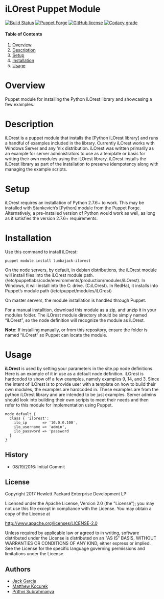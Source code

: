 iLOrest Puppet Module
======

[![Build Status](https://travis-ci.org/HewlettPackard/puppet-ilorest-module.svg?branch=master)](https://travis-ci.org/HewlettPackard/puppet-ilorest-module)
[![Puppet Forge](https://img.shields.io/puppetforge/v/lumbajack/ilorest.svg?maxAge=2592000)](https://forge.puppet.com/lumbajack/ilorest)
[![GitHub license](https://img.shields.io/badge/license-Apache%202-blue.svg)](https://raw.githubusercontent.com/HewlettPackard/puppet-ilorest-module/master/LICENSE)
[![Codacy grade](https://img.shields.io/codacy/grade/5b7b9a4eb9fa4ac2af343c0a2641202e.svg?maxAge=2592000)](https://www.codacy.com/app/rexysmydog/puppet-ilorest-module)

#### Table of Contents

1. [Overview](#overview)
2. [Description](#description)
3. [Setup](#setup)
4. [Installation](#installation)
5. [Usage](#usage)

Overview
===========

Puppet module for installing the Python iLOrest library and showcasing a few examples.

Description
===========

iLOrest is a puppet module that installs the [Python iLOrest library] and runs a handful of examples included in the library. Currently iLOrest works with Windows Server and any ’nix distribution. iLOrest was written primarily as an example for server administrators to use as a template or basis for writing their own modules using the iLOrest library. iLOrest installs the iLOrest library as part of the installation to preserve idempotency along with managing the example scripts.

Setup
=====

iLOrest requires an installation of Python 2.7.6+ to work. This may be installed with Stankevich’s [Python] module from the Puppet Forge. Alternatively, a pre-installed version of Python would work as well, as long as it satisfies the version 2.7.6+ requirements.

Installation
============

Use this command to install iLOrest:

``` sourceCode
puppet module install lumbajack-ilorest
```

On the node servers, by default, in debian distributions, the iLOrest module will install files into the iLOrest module path. (/etc/puppetlabs/code/environments/production/modules/iLOrest). In Windows, it will install into the C: drive. (C:iLOrest). In RedHat, it installs into Puppet’s module path (/etc/puppet/modules/iLOrest)

On master servers, the module installation is handled through Puppet.

For a manual installtion, download this module as a zip, and unzip it in your modules folder. The iLOrest module directory should be simply named “iLOrest”, so the node definition will recognize the module as iLOrest.

**Note:** If installing manually, or from this repository, ensure the folder is named “iLOrest” so Puppet can locate the module.

Usage
=====

**iLOrest** is used by setting your parameters in the site.pp node definitions. Here is an example of it in use as a default node definition. iLOrest is hardcoded to show off a few examples, namely examples 9, 14, and 3. Since the intent of iLOrest is to provide user with a template on how to build their own modules, the examples are hardcoded in. These examples are from the python iLOrest library and are intended to be just examples. Server admins should look into building their own scripts to meet their needs and then refer to this module for implementation using Puppet.

``` sourceCode
node default {
  class { 'ilorest':
    ilo_ip       => '10.0.0.100',
    ilo_username => 'admin',
    ilo_password => 'password
  }
}
```

## History

* 08/19/2016: Initial Commit

## License

Copyright 2017 Hewlett Packard Enterprise Development LP

Licensed under the Apache License, Version 2.0 (the "License");
you may not use this file except in compliance with the License.
You may obtain a copy of the License at

 http://www.apache.org/licenses/LICENSE-2.0

Unless required by applicable law or agreed to in writing, software
distributed under the License is distributed on an "AS IS" BASIS,
WITHOUT WARRANTIES OR CONDITIONS OF ANY KIND, either express or implied.
See the License for the specific language governing permissions and
limitations under the License.

## Authors

* [Jack Garcia](http://github.com/LumbaJack)
* [Matthew Kocurek](http://github.com/Yergidy)
* [Prithvi Subrahmanya](http://github.com/PrithviBS)

